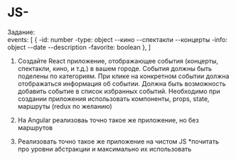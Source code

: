 # JS-
 Задание:  
    events: [
	{
		-id: number
		-type: object
		--кино
		--спектакли
		--концерты
		-info: object
		--date
		--description
		-favorite: boolean
	},
]
1) Создайте React приложение, отображающее события (концерты, спектакли, кино, и т.д.) в вашем городе. 
События должны быть поделены по категориям. При клике на конкретном событии должна отображаться информация 
об событии. Должна быть возможность добавить событие в список избранных событий. Необходимо при создании
приложения использовать компоненты, props, state, маршруты (redux по желанию)

2) На Angular реализоваь точно такое же приложение, но без маршрутов

3) Реализовать точно такое же приложение на чистом JS
	*почитать про уровни абстракции и максимально их использовать
